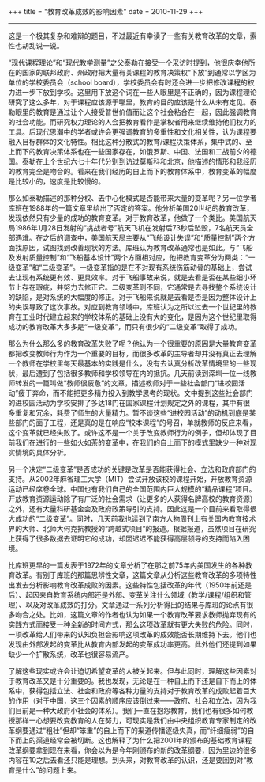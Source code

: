+++
title = "教育改革成效的影响因素"
date = 2010-11-29
+++

<!-- ---
date: '2010-11-29'
title: '教育改革成效的影响因素'
categories: zh -->
---

这是一个极其复杂和难辩的题目，不过最近有幸读了一些有关教育改革的文章，索性也胡乱说一说。

<!--more-->

“现代课程理论”和“现代教学测量”之父泰勒在接受一个采访时提到，他很庆幸他所在的国家的联邦政府、州政府把大量有关课程的教育决策权“下放”到通常以学区为单位的学校委员会（school board），学校委员会有时还会进一步把修改课程的权力进一步下放到学校。这里用下放这个词在一些人眼里是不正确的，因为课程理论研究了这么多年，对于课程应该源于哪里，教育的目的应该是什么从未有定见。泰勒眼里的教育是通过让个人接受普世价值而让这个社会粘合在一起，因此强调教育的社会功能。而研究权力理论的人会把教育看作是掌权者用来继续维持他们权力的工具。后现代思潮中的学者或许会更强调教育的多重性和文化相关性，认为课程要融入目标群体的文化特性。相比这种分散式的教育/课程决策体系，集中式的、至上而下的教育决策体系也在一些国家存在，如俄罗斯、中国、法国和二战前夕的德国。泰勒在上个世纪六七十年代分别到访过莫斯科和北京，他描述的情形和我经历的教育完全是吻合的。看来在我们经历的自上而下的教育体系中，教育变革的幅度是比较小的，速度是比较慢的。



那么如泰勒描述的那种分权、去中心化模式是否能带来大量的变革呢？另一位学者库班在1988年的一篇文章里给出了否定的答案。他分析美国20世纪的教育改革，发现依然只有少量的成功的教育变革。对于教育改革，他做了一个类比。美国航天局1986年1月28日发射的“挑战者号”航天飞机在发射后73秒后坠毁，7名航天员全部遇难。在之后的调查中，美国航天局主要从“飞船设计失误”和“质量控制”两个方面找原因，试图找到改善现状的方法。库班认为教育改革通常也是如此。与“飞船及发射质量控制”和“飞船基本设计”两个方面相对应，他把教育变革分为两类：“一级变革”和“二级变革”。一级变革指的是在不对现有系统伤筋动骨的基础上，尝试去让现有系统更有效、更具效率。对于飞船事故来说，就是去看是否在某些细小环节上存在瑕疵，并努力去修正它。二级变革则不同，它通常是去寻找整个系统设计的缺陷，是对系统的大幅度的修正。对于飞船来说就是去看是否是因为整体设计上的失误导致了这次事故。对应到教育领域中，库班认为之所以过去一个世纪里的教育在工业时代建立起来的学校体系的基础上没有大的变化，是因为这个世纪里取得成功的教育改革大多多是“一级变革”，而只有很少的“二级变革”取得了成功。



那么为什么那么多的教育改革失败了呢？他认为一个很重要的原因是大量教育变革都把改变教师行为作为一个重要的目标，而很多改革的主导者却并没有真正去理解一个教师在学校里每天最基本的实践是什么，没有去认真分析改革情境里的一些现状，最后遭到了包括很多教师和学校领导在内的抵抗。几天前读到深圳一位一线教师转发的一篇叫做“教师很疲惫”的文章，描述教师对于一些社会部门“进校园活动”疲于奔命，而不能把更多精力投入到教学思考的现状。文中提到这些社会部门的进校园活动为学校安排了多达18门在国家课程计划规定之外的课程，其中有很多重复和冗余，耗费了师生的大量精力。暂不谈这些“进校园活动”的动机到底是某些部门的面子工程，还是真的是在响应“校本课程”的号召，单就教师的反应来看，这个变革就已经失败了。或许这不是一个关于改变教师行为的例子，但却体现了目前我们在进行的一些如火如荼的变革中，在我们的自上而下的模式里缺少一种对现实情境的具体分析。



另一个决定“二级变革”是否成功的关键是改革是否能获得社会、立法和政府部门的支持。从2002年麻省理工大学（MIT）尝试开放该校的课程开始，开放教育资源运动已经席卷全球。中国也有我们自己的全国范围内巨大规模的“精品课程”项目。开放教育资源运动除了有广泛的社会需求（让更多的人获得名牌高校的教育资源）之外，还有大量科研基金会及政府政策导引的支持。因此这是一个目前来看取得很大成功的“二级变革”。同时，几天前我也读到了南方人物周刊上有关国内教育技术界的大师、北师大何克抗教授的“跨越式项目”的报道。根据报道，虽然项目在研究上获得了很多数据去证明它的成功，却因迟迟不能获得高层领导的支持而陷入困境。



比库班更早的一篇发表于1972年的文章分析了在那之前75年内美国发生的各种教育改革。有别于库班的那篇思辨性文章，这篇文章从分析这些教育改革的多项特性出发去分析影响教育改革成败的因素。这些特性包括改革的年代（1950年前还是后）、起因来自教育系统内部还是外部、变革关注什么领域（教学/课程/组织和管理）、以及对改革成效的打分。文章通过一系列分析得出的结果与库班的论点有很多吻合之处。比如，这篇文章的作者也认为如果一个教育改革要求教师抛弃现有的实践方式而接受一种全新的时间方式，那么这项改革就有更大失败的危险。同时，一项改革给人们带来的认知负担会影响这项改革的成效能否长期维持下去。他们也发现由外部发起的变革比从教育内部发起的变革成功率更高。此外他们还提到如果缺少一个扩散系统，改革也很容易流产。



了解这些现实或许会让迫切希望变革的人被关起来。但与此同时，理解这些因素对于教育改革又是十分重要的。我也发现，无论是在一种自上而下还是自下而上的体系中，获得包括立法、社会和政府等各种力量的支持对于教育改革的成败起着巨大的作用（对于中国，这三个因素的顺序应该倒过来——政府、社会和立法，因为我们目前是一种大政府小社会的体系）。我们一直在抱怨教育，我们也有很多如何教授那样一心想要改变教育的人在努力，可现实是我们由中央组织教育专家制定的改革纲要通过“粗壮”但却“笨重”的自上而下的渠道传播逐级失真，而“纤细瘦弱”的自下而上的渠道经常会被切断。这也解释了为什么把2001年的颁布的基础教育课程改革纲要拿到现在来看，你会以为是今年刚颁布的新的改革纲要，因为里边的很多内容在10之后去看还只能是理想。到头来，对教育改革的认识，还是要回到对“教育是什么”的问题上来。
